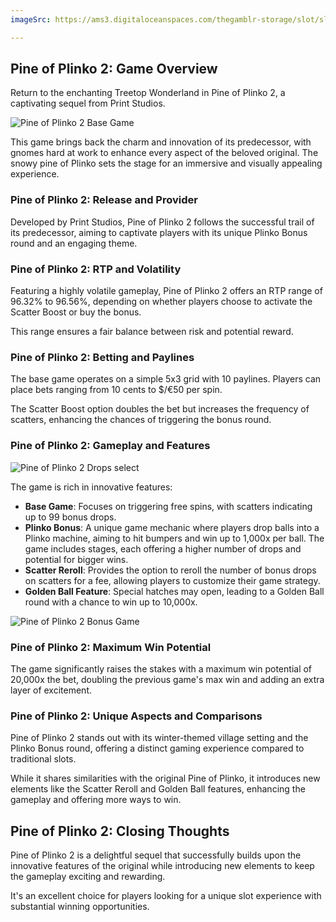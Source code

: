 ```yaml
---
imageSrc: https://ams3.digitaloceanspaces.com/thegamblr-storage/slot/slot-images/pine-of-plinko-2-print-studios-slot-review/preview.webp

---
```


## Pine of Plinko 2: Game Overview  
Return to the enchanting Treetop Wonderland in Pine of Plinko 2, a captivating sequel from Print Studios. 

![Pine of Plinko 2 Base Game](https://ams3.digitaloceanspaces.com/thegamblr-storage/slot/slot-images/pine-of-plinko-2-print-studios-slot-review/base-game.webp)

This game brings back the charm and innovation of its predecessor, with gnomes hard at work to enhance every aspect of the beloved original. The snowy pine of Plinko sets the stage for an immersive and visually appealing experience.

### Pine of Plinko 2: Release and Provider  
Developed by Print Studios, Pine of Plinko 2 follows the successful trail of its predecessor, aiming to captivate players with its unique Plinko Bonus round and an engaging theme.

### Pine of Plinko 2: RTP and Volatility  
Featuring a highly volatile gameplay, Pine of Plinko 2 offers an RTP range of 96.32% to 96.56%, depending on whether players choose to activate the Scatter Boost or buy the bonus. 

This range ensures a fair balance between risk and potential reward.

### Pine of Plinko 2: Betting and Paylines  
The base game operates on a simple 5x3 grid with 10 paylines. Players can place bets ranging from 10 cents to $/€50 per spin. 

The Scatter Boost option doubles the bet but increases the frequency of scatters, enhancing the chances of triggering the bonus round.

### Pine of Plinko 2: Gameplay and Features  

![Pine of Plinko 2 Drops select](https://ams3.digitaloceanspaces.com/thegamblr-storage/slot/slot-images/pine-of-plinko-2-print-studios-slot-review/select.webp)

The game is rich in innovative features:
- **Base Game**: Focuses on triggering free spins, with scatters indicating up to 99 bonus drops.
- **Plinko Bonus**: A unique game mechanic where players drop balls into a Plinko machine, aiming to hit bumpers and win up to 1,000x per ball. The game includes stages, each offering a higher number of drops and potential for bigger wins.
- **Scatter Reroll**: Provides the option to reroll the number of bonus drops on scatters for a fee, allowing players to customize their game strategy.
- **Golden Ball Feature**: Special hatches may open, leading to a Golden Ball round with a chance to win up to 10,000x.

![Pine of Plinko 2 Bonus Game](https://ams3.digitaloceanspaces.com/thegamblr-storage/slot/slot-images/pine-of-plinko-2-print-studios-slot-review/bonus.webp)

### Pine of Plinko 2: Maximum Win Potential
The game significantly raises the stakes with a maximum win potential of 20,000x the bet, doubling the previous game's max win and adding an extra layer of excitement.

### Pine of Plinko 2: Unique Aspects and Comparisons  
Pine of Plinko 2 stands out with its winter-themed village setting and the Plinko Bonus round, offering a distinct gaming experience compared to traditional slots. 

While it shares similarities with the original Pine of Plinko, it introduces new elements like the Scatter Reroll and Golden Ball features, enhancing the gameplay and offering more ways to win.

## Pine of Plinko 2: Closing Thoughts
Pine of Plinko 2 is a delightful sequel that successfully builds upon the innovative features of the original while introducing new elements to keep the gameplay exciting and rewarding. 

It's an excellent choice for players looking for a unique slot experience with substantial winning opportunities.

